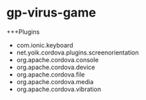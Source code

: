 gp-virus-game
=============

+++Plugins

-  com.ionic.keyboard
-  net.yoik.cordova.plugins.screenorientation
-  org.apache.cordova.console
-  org.apache.cordova.device
-  org.apache.cordova.file
-  org.apache.cordova.media
-  org.apache.cordova.vibration


